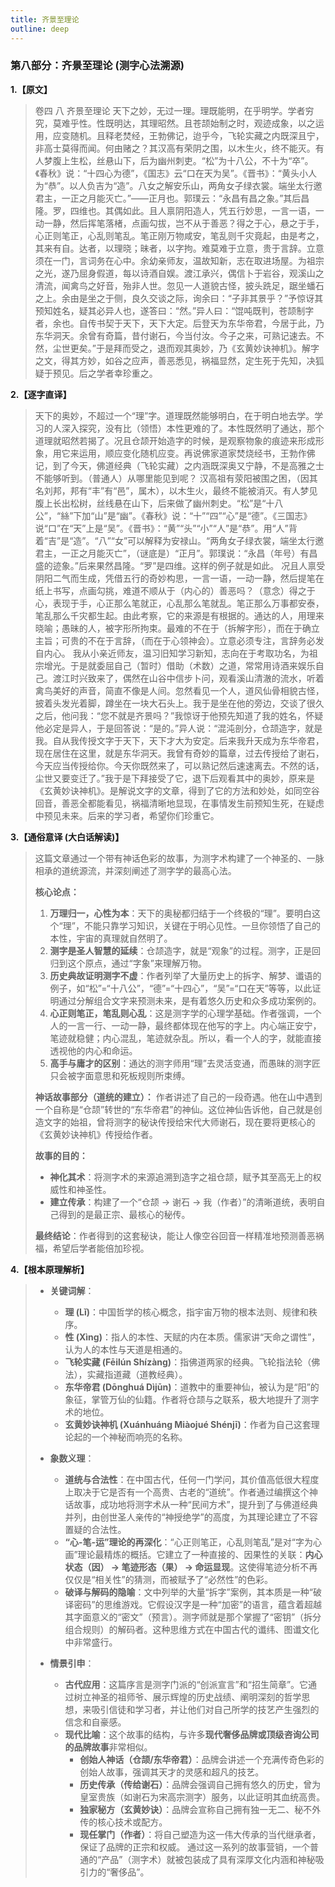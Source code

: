 ```yaml
---
title: 齐景至理论
outline: deep
---
```

  
### **第八部分：齐景至理论 (测字心法溯源)**

**1.【原文】**
> 卷四 八 齐景至理论
> 天下之妙，无过一理。理既能明，在乎明学。学者穷究，莫难乎性。性既明达，其理昭然。且苍颉始制之时，观迹成象，以之运用，应变随机。且释老焚经，王勃佛记，迨乎今，飞轮实藏之内既深且宁，非高士莫得而闻。何由赌之？其汉高有荣阴之围，以木生火，终不能灭。有人梦腹上生松，丝悬山下，后为幽州刺吏。“松”为十八公，不十为“卒”。《春秋》说：“十四心为德”，《国志》云“口在天为吴”。《晋书》：“黄头小人为“恭”。以人负吉为“造”。八女之解安乐山，两角女子绿衣裳。端坐太行邀君主，一正之月能灭亡。”――正月也。郭璞云：“永昌有昌之象。”其后昌隆。罗，四维也。其偶如此。且人禀阴阳造人，凭五行妙思，一言一语，一动一静，然后挥笔落楮，点画勾拔，岂不从于善恶？得之于心，悬之于手，心正则笔正，心乱则笔乱。笔正刚万物咸安，笔乱则千灾竟起，由是考之，其来有自。达者，以理晓；昧者，以字拘。难莫难于立意，贵于言辞。立意须在一门，言词务在心中。余幼亲师友，温故知新，志在取进场屋。为祖宗之光，遂乃屈身假道，每以诗酒自娱。渡江承兴，偶信卜于岩谷，观溪山之清流，闻禽鸟之好音，殆非人世。忽见一人道貌古怪，披头跣足，踞坐蟠石之上。余由是坐之于侧，良久交谈之际，询余曰：“子非其景乎？”予惊讶其预知姓名，疑其必异人也，遂答曰：“然。”异人曰：“馄吨既判，苍颉制字者，余也。自传书契于天下，天下大定。后登天为东华帝君，今居于此，乃东华洞天。余曾有奇篇，昔付谢石，今当付汝。今子之来，可熟记速去。不然，尘世更矣。”于是拜而受之，退而观其奥妙，乃《玄黄妙诀神机》。解字之文，得其方妙，如谷之应声，善恶悉见，祸福显然，定生死于先知，决狐疑于预见。后之学者幸珍重之。

**2.【逐字直译】**
> 天下的奥妙，不超过一个“理”字。道理既然能够明白，在于明白地去学。学习的人深入探究，没有比（领悟）本性更难的了。本性既然明了通达，那个道理就昭然若揭了。况且仓颉开始造字的时候，是观察物象的痕迹来形成形象，用它来运用，顺应变化随机应变。再说佛家道家焚烧经书，王勃作佛记，到了今天，佛道经典（飞轮实藏）之内涵既深奥又宁静，不是高雅之士不能够听到。（普通人）从哪里能见到呢？
> 汉高祖有荥阳被围之困，（因其名刘邦，邦有“丰”有“邑”，属木），以木生火，最终不能被消灭。有人梦见腹上长出松树，丝线悬在山下，后来做了幽州刺史。“松”是“十八公”，“絲”下加“山”是“幽”。《春秋》说：“十”“四”“心”是“德”。《三国志》说“口”在“天”上是“吴”。《晋书》：“黄”“头”“小”“人”是“恭”。用“人”背着“吉”是“造”。“八”“女”可以解释为安禄山。“两角女子绿衣裳，端坐太行邀君主，一正之月能灭亡”，（谜底是）“正月”。郭璞说：“永昌（年号）有昌盛的迹象。”后来果然昌隆。“罗”是四维。这样的例子就是如此。
> 况且人禀受阴阳二气而生成，凭借五行的奇妙构思，一言一语，一动一静，然后提笔在纸上书写，点画勾挑，难道不顺从于（内心的）善恶吗？（意念）得之于心，表现于手，心正那么笔就正，心乱那么笔就乱。笔正那么万事都安泰，笔乱那么千灾都生起。由此考察，它的来源是有根据的。通达的人，用理来晓喻；愚昧的人，被字形所拘束。最难的不在于（拆解字形），而在于确立主旨；可贵的不在于言辞，（而在于心领神会）。立意必须专注，言辞务必发自内心。
> 我从小亲近师友，温习旧知学习新知，志向在于考取功名，为祖宗增光。于是就委屈自己（暂时）借助（术数）之道，常常用诗酒来娱乐自己。渡江时兴致来了，偶然在山谷中信步卜问，观看溪山清澈的流水，听着禽鸟美好的声音，简直不像是人间。忽然看见一个人，道风仙骨相貌古怪，披着头发光着脚，蹲坐在一块大石头上。我于是坐在他的旁边，交谈了很久之后，他问我：“您不就是齐景吗？”我惊讶于他预先知道了我的姓名，怀疑他必定是异人，于是回答说：“是的。”异人说：“混沌剖分，仓颉造字，就是我。自从我传授文字于天下，天下才大为安定。后来我升天成为东华帝君，现在居住在这里，就是东华洞天。我曾有奇妙的篇章，过去传授给了谢石，今天应当传授给你。今天你既然来了，可以熟记然后速速离去。不然的话，尘世又要变迁了。”我于是下拜接受了它，退下后观看其中的奥妙，原来是《玄黄妙诀神机》。是解说文字的文章，得到了它的方法和妙处，如同空谷回音，善恶全都能看见，祸福清晰地显现，在事情发生前预知生死，在疑虑中预见未来。后来的学习者，希望你们珍重它。

**3.【通俗意译 (大白话解读)】**
> 这篇文章通过一个带有神话色彩的故事，为测字术构建了一个神圣的、一脉相承的道统源流，并深刻阐述了测字学的最高心法。
> 
> **核心论点：**
> 1.  **万理归一，心性为本**：天下的奥秘都归结于一个终极的“理”。要明白这个“理”，不能只靠学习知识，关键在于明心见性。一旦你领悟了自己的本性，宇宙的真理就自然明了。
> 2.  **测字是圣人智慧的延续**：仓颉造字，就是“观象”的过程。测字，正是回归到这个原点，通过“字象”来理解万物。
> 3.  **历史典故证明测字不虚**：作者列举了大量历史上的拆字、解梦、谶语的例子，如“松”=“十八公”，“德”=“十四心”，“吴”=“口在天”等等，以此证明通过分解组合文字来预测未来，是有着悠久历史和众多成功案例的。
> 4.  **心正则笔正，笔乱则心乱**：这是测字学的心理学基础。作者强调，一个人的一言一行、一动一静，最终都体现在他写的字上。内心端正安宁，笔迹就稳健；内心混乱，笔迹就杂乱。所以，看一个人的字，就能直接透视他的内心和命运。
> 5.  **高手与庸才的区别**：通达的测字师用“理”去灵活变通，而愚昧的测字匠只会被字面意思和死板规则所束缚。
> 
> **神话故事部分（道统的建立）：**
> 作者讲述了自己的一段奇遇。他在山中遇到一个自称是“仓颉”转世的“东华帝君”的神仙。这位神仙告诉他，自己就是创造文字的始祖，曾将测字的秘诀传授给宋代大师谢石，现在要将更核心的《玄黄妙诀神机》传授给作者。
> 
> **故事的目的：**
> *   **神化其术**：将测字术的来源追溯到造字之祖仓颉，赋予其至高无上的权威性和神圣性。
> *   **建立传承**：构建了一个“仓颉 -> 谢石 -> 我（作者）”的清晰道统，表明自己得到的是最正宗、最核心的秘传。
> 
> **最终结论**：作者得到的这套秘诀，能让人像空谷回音一样精准地预测善恶祸福，希望后学者能倍加珍视。

**4.【根本原理解析】**
> *   **关键词解**：
>     *   **理 (Lǐ)**：中国哲学的核心概念，指宇宙万物的根本法则、规律和秩序。
>     *   **性 (Xìng)**：指人的本性、天赋的内在本质。儒家讲“天命之谓性”，认为人的本性与天道是相通的。
>     *   **飞轮实藏 (Fēilún Shízàng)**：指佛道两家的经典。飞轮指法轮（佛法），实藏指道藏（道教经典）。
>     *   **东华帝君 (Dōnghuá Dìjūn)**：道教中的重要神仙，被认为是“阳”的象征，掌管万仙的仙籍。作者将仓颉与之联系，极大地提升了测字术的地位。
>     *   **玄黄妙诀神机 (Xuánhuáng Miàojué Shénjī)**：作者为自己这套理论起的一个神秘而响亮的名称。
> 
> *   **象数义理**：
>     *   **道统与合法性**：在中国古代，任何一门学问，其价值高低很大程度上取决于它是否有一个高贵、古老的“道统”。作者通过编撰这个神话故事，成功地将测字术从一种“民间方术”，提升到了与佛道经典并列，由创世圣人亲传的“神授绝学”的高度，为其理论建立了不容置疑的合法性。
>     *   **“心-笔-运”理论的再深化**：“心正则笔正，心乱则笔乱”是对“字为心画”理论最精炼的概括。它建立了一种直接的、因果性的关联：**内心状态（因） -> 笔迹形态（果） -> 命运显现**。这使得笔迹分析不再仅仅是“相关性”的猜测，而被赋予了“必然性”的色彩。
>     *   **破译与解码的隐喻**：文中列举的大量“拆字”案例，其本质是一种“破译密码”的思维游戏。它假设汉字是一种“加密”的语言，蕴含着超越其字面意义的“密文”（预言）。测字师就是那个掌握了“密钥”（拆分组合规则）的解码者。这种思维方式在中国古代的谶纬、图谶文化中非常盛行。
> 
> *   **情景引申**：
>     *   **古代应用**：这篇序言是测字门派的“创派宣言”和“招生简章”。它通过树立神圣的祖师爷、展示辉煌的历史战绩、阐明深刻的哲学思想，来吸引信徒和学习者，并让他们对自己所学的技艺产生强烈的信念和自豪感。
>     *   **现代比喻**：这个故事的结构，与许多**现代奢侈品牌或顶级咨询公司的品牌故事**非常相似。
>         *   **创始人神话（仓颉/东华帝君）**：品牌会讲述一个充满传奇色彩的创始人故事，强调其天才的灵感和超凡的技艺。
>         *   **历史传承（传给谢石）**：品牌会强调自己拥有悠久的历史，曾为皇室贵族（如谢石为宋高宗测字）服务，以此证明其血统高贵。
>         *   **独家秘方（玄黄妙诀）**：品牌会宣称自己拥有独一无二、秘不外传的核心技术或配方。
>         *   **现任掌门（作者）**：将自己塑造为这一伟大传承的当代继承者，保证了品牌的正宗和权威。
>         通过这一系列的故事营销，一个普通的“产品”（测字术）就被包装成了具有深厚文化内涵和神秘吸引力的“奢侈品”。
